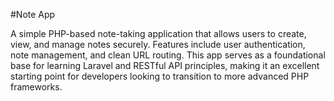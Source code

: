 #Note App

A simple PHP-based note-taking application that allows users to create, view, and manage notes securely. Features include user authentication, note management, and clean URL routing. This app serves as a foundational base for learning Laravel and RESTful API principles, making it an excellent starting point for developers looking to transition to more advanced PHP frameworks.
